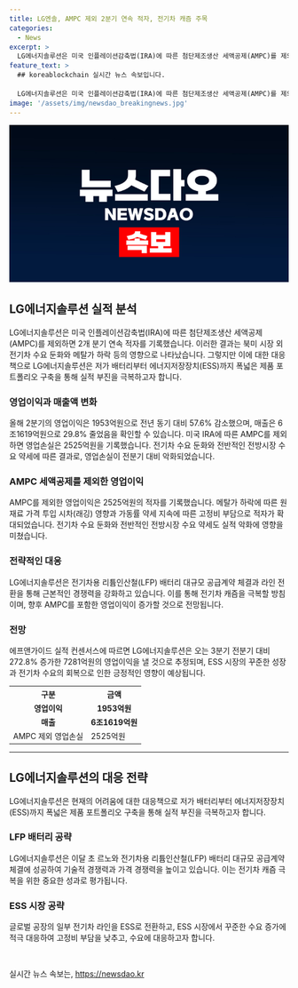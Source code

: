 ```yaml
---
title: LG엔솔, AMPC 제외 2분기 연속 적자, 전기차 캐즘 주목
categories:
  - News
excerpt: >
  LG에너지솔루션은 미국 인플레이션감축법(IRA)에 따른 첨단제조생산 세액공제(AMPC)를 제외하면 2분기 연속 적자를 기록했다. 메탈가 하락과 전기차 수요 약세 등 영향으로 영업이익은 1953억원으로 전년 대비 57.6% 감소했으며 매출은 29.8% 줄었다. 북미 시장에서는 AMPC가 전분기 대비 2배 넘게 늘었고, 전기차 채비를 위해 LFP·ESS 시장 공략을 강화 중이다. 또한 ESS 시장으로의 전환을 통해 수요 대응과 운영 효율 향상을 모색하고 있다. 에프앤가이드 실적 컨센서스에 따르면, 올해 3분기에는 전분기 대비 272.8% 증가한 7281억원의 영업이익을 낼 것으로 전망된다. LG에너지솔루션은 실적 부진을 극복하고 성장을 이끌어나가기 위한 다양한 노력을 기울이고 있으며, 전기차 시장의 변화에 대응하기 위한 경쟁력 강화에 주력하고 있다.
feature_text: >
  ## koreablockchain 실시간 뉴스 속보입니다.

  LG에너지솔루션은 미국 인플레이션감축법(IRA)에 따른 첨단제조생산 세액공제(AMPC)를 제외하면 2분기 연속 적자를 기록했다. 메탈가 하락과 전기차 수요 약세 등 영향으로 영업이익은 1953억원으로 전년 대비 57.6% 감소했으며 매출은 29.8% 줄었다. 북미 시장에서는 AMPC가 전분기 대비 2배 넘게 늘었고, 전기차 채비를 위해 LFP·ESS 시장 공략을 강화 중이다. 또한 ESS 시장으로의 전환을 통해 수요 대응과 운영 효율 향상을 모색하고 있다. 에프앤가이드 실적 컨센서스에 따르면, 올해 3분기에는 전분기 대비 272.8% 증가한 7281억원의 영업이익을 낼 것으로 전망된다. LG에너지솔루션은 실적 부진을 극복하고 성장을 이끌어나가기 위한 다양한 노력을 기울이고 있으며, 전기차 시장의 변화에 대응하기 위한 경쟁력 강화에 주력하고 있다.
image: '/assets/img/newsdao_breakingnews.jpg'
---
```


<p><img src="/assets/img/newsdao_breakingnews.jpg" alt="koreablockchain 속보" /></p>

<h2 data-ke-size="size26">LG에너지솔루션 실적 분석</h2>

<p data-ke-size="size16">LG에너지솔루션은 미국 인플레이션감축법(IRA)에 따른 첨단제조생산 세액공제(AMPC)를 제외하면 2개 분기 연속 적자를 기록했습니다. 이러한 결과는 북미 시장 외 전기차 수요 둔화와 메탈가 하락 등의 영향으로 나타났습니다. 그렇지만 이에 대한 대응책으로 LG에너지솔루션은 저가 배터리부터 에너지저장장치(ESS)까지 폭넓은 제품 포트폴리오 구축을 통해 실적 부진을 극복하고자 합니다.</p>

<h3 data-ke-size="size24">영업이익과 매출액 변화</h3>

<p data-ke-size="size16">올해 2분기의 영업이익은 1953억원으로 전년 동기 대비 57.6% 감소했으며, 매출은 6조1619억원으로 29.8% 줄었음을 확인할 수 있습니다. 미국 IRA에 따른 AMPC를 제외하면 영업손실은 2525억원을 기록했습니다. 전기차 수요 둔화와 전반적인 전방시장 수요 약세에 따른 결과로, 영업손실이 전분기 대비 악화되었습니다.</p>

<h3 data-ke-size="size24">AMPC 세액공제를 제외한 영업이익</h3>

<p data-ke-size="size16">AMPC를 제외한 영업이익은 2525억원의 적자를 기록했습니다. 메탈가 하락에 따른 원재료 가격 투입 시차(래깅) 영향과 가동률 약세 지속에 따른 고정비 부담으로 적자가 확대되었습니다. 전기차 수요 둔화와 전반적인 전방시장 수요 약세도 실적 악화에 영향을 미쳤습니다. </p>

<h3 data-ke-size="size24">전략적인 대응</h3>

<p data-ke-size="size16">LG에너지솔루션은 전기차용 리튬인산철(LFP) 배터리 대규모 공급계약 체결과 라인 전환을 통해 근본적인 경쟁력을 강화하고 있습니다. 이를 통해 전기차 캐즘을 극복할 방침이며, 향후 AMPC를 포함한 영업이익이 증가할 것으로 전망됩니다.</p>

<h3 data-ke-size="size24">전망</h3>

<p data-ke-size="size16">에프앤가이드 실적 컨센서스에 따르면 LG에너지솔루션은 오는 3분기 전분기 대비 272.8% 증가한 7281억원의 영업이익을 낼 것으로 추정되며, ESS 시장의 꾸준한 성장과 전기차 수요의 회복으로 인한 긍정적인 영향이 예상됩니다.</p>

<table>
  <tr>
    <th>구분</th>
    <th>금액</th>
  </tr>
  <tr>
    <td style="text-align: center; height: 17px;"><b>영업이익</b></td>
    <td style="text-align: center; height: 17px;"><b>1953억원</b></td>
  </tr>
  <tr>
    <td style="text-align: center; height: 17px;"><b>매출</b></td>
    <td style="text-align: center; height: 17px;"><b>6조1619억원</b></td>
  </tr>
  <tr>
    <td>AMPC 제외 영업손실</td>
    <td>2525억원</td>
  </tr>
</table>

<hr>

<h2 data-ke-size="size26">LG에너지솔루션의 대응 전략</h2>

<p data-ke-size="size16">LG에너지솔루션은 현재의 어려움에 대한 대응책으로 저가 배터리부터 에너지저장장치(ESS)까지 폭넓은 제품 포트폴리오 구축을 통해 실적 부진을 극복하고자 합니다.</p>

<h3 data-ke-size="size24">LFP 배터리 공략</h3>

<p data-ke-size="size16">LG에너지솔루션은 이달 초 르노와 전기차용 리튬인산철(LFP) 배터리 대규모 공급계약 체결에 성공하여 기술적 경쟁력과 가격 경쟁력을 높이고 있습니다. 이는 전기차 캐즘 극복을 위한 중요한 성과로 평가됩니다.</p>

<h3 data-ke-size="size24">ESS 시장 공략</h3>

<p data-ke-size="size16">글로벌 공장의 일부 전기차 라인을 ESS로 전환하고, ESS 시장에서 꾸준한 수요 증가에 적극 대응하여 고정비 부담을 낮추고, 수요에 대응하고자 합니다.</p>

<p data-ke-size="size16">&nbsp;</p>
실시간 뉴스 속보는, <a href="https://newsdao.kr" rel="dofollow">https://newsdao.kr</a>


